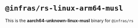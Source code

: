 # `@infras/rs-linux-arm64-musl`

This is the **aarch64-unknown-linux-musl** binary for `@infras/rs`
